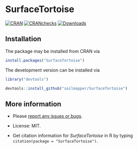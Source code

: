 SurfaceTortoise
============

<!-- badges: start -->
[![CRAN](https://www.r-pkg.org/badges/version/SurfaceTortoise)](https://cran.r-project.org/package=SurfaceTortoise) 
[![CRANchecks](https://cranchecks.info/badges/worst/SurfaceTortoise)](https://cran.r-project.org/web/checks/check_results_SurfaceTortoise.html)
[![Downloads](https://cranlogs.r-pkg.org/badges/SurfaceTortoise)](https://cran.r-project.org/package=SurfaceTortoise) 
<!-- badges: end -->

## Installation

The package may be installed from CRAN via

``` r
install.packages("SurfaceTortoise")
```

The development version can be installed via

``` r
library("devtools")

devtools::install_github("soilmapper/SurfaceTortoise")
```

## More information

  - Please [report any issues or bugs](https://github.com/soilmapper/SurfaceTortoise/issues).

  - License: MIT.

  - Get citation information for *SurfaceTortoise* in R by typing `citation(package = "SurfaceTortoise")`.

